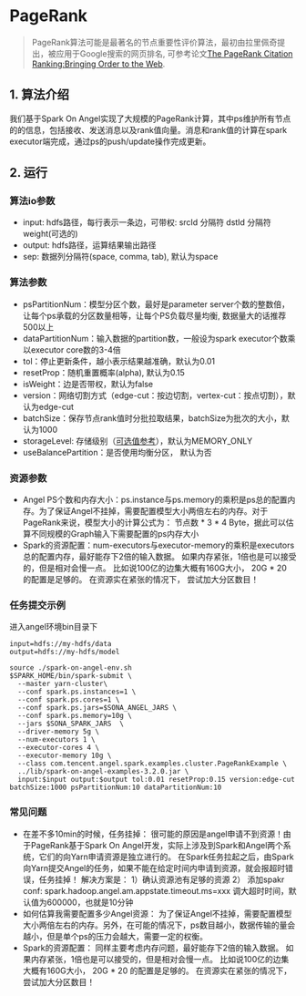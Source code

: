 # PageRank
>PageRank算法可能是最著名的节点重要性评价算法，最初由拉里佩奇提出，被应用于Google搜索的网页排名, 可参考论文[The PageRank Citation Ranking:Bringing Order to the Web](http://ilpubs.stanford.edu:8090/422/1/1999-66.pdf).

## 1. 算法介绍
我们基于Spark On Angel实现了大规模的PageRank计算，其中ps维护所有节点的的信息，包括接收、发送消息以及rank值向量。消息和rank值的计算在spark executor端完成，通过ps的push/update操作完成更新。

## 2. 运行

### 算法io参数

  - input: hdfs路径，每行表示一条边，可带权: srcId 分隔符 dstId 分隔符 weight(可选的)
  - output: hdfs路径，运算结果输出路径
  - sep: 数据列分隔符(space, comma, tab), 默认为space

### 算法参数

  - psPartitionNum：模型分区个数，最好是parameter server个数的整数倍，让每个ps承载的分区数量相等，让每个PS负载尽量均衡, 数据量大的话推荐500以上
  - dataPartitionNum：输入数据的partition数，一般设为spark executor个数乘以executor core数的3-4倍
  - tol：停止更新条件，越小表示结果越准确，默认为0.01
  - resetProp：随机重置概率(alpha), 默认为0.15
  - isWeight：边是否带权，默认为false
  - version：网络切割方式（edge-cut：按边切割，vertex-cut：按点切割），默认为edge-cut
  - batchSize：保存节点rank值时分批拉取结果，batchSize为批次的大小，默认为1000
  - storageLevel: 存储级别（[可选值参考](https://spark.apache.org/docs/0.8.1/api/core/org/apache/spark/storage/StorageLevel$.html)），默认为MEMORY_ONLY
  - useBalancePartition：是否使用均衡分区， 默认为否
 
### 资源参数

  - Angel PS个数和内存大小：ps.instance与ps.memory的乘积是ps总的配置内存。为了保证Angel不挂掉，需要配置模型大小两倍左右的内存。对于PageRank来说，模型大小的计算公式为： 节点数 * 3 * 4 Byte，据此可以估算不同规模的Graph输入下需要配置的ps内存大小
  - Spark的资源配置：num-executors与executor-memory的乘积是executors总的配置内存，最好能存下2倍的输入数据。 如果内存紧张，1倍也是可以接受的，但是相对会慢一点。 比如说100亿的边集大概有160G大小， 20G * 20 的配置是足够的。 在资源实在紧张的情况下， 尝试加大分区数目！
  
### 任务提交示例
进入angel环境bin目录下
```
input=hdfs://my-hdfs/data
output=hdfs://my-hdfs/model

source ./spark-on-angel-env.sh
$SPARK_HOME/bin/spark-submit \
  --master yarn-cluster\
  --conf spark.ps.instances=1 \
  --conf spark.ps.cores=1 \
  --conf spark.ps.jars=$SONA_ANGEL_JARS \
  --conf spark.ps.memory=10g \
  --jars $SONA_SPARK_JARS  \
  --driver-memory 5g \
  --num-executors 1 \
  --executor-cores 4 \
  --executor-memory 10g \
  --class com.tencent.angel.spark.examples.cluster.PageRankExample \
  ../lib/spark-on-angel-examples-3.2.0.jar \
  input:$input output:$output tol:0.01 resetProp:0.15 version:edge-cut batchSize:1000 psPartitionNum:10 dataPartitionNum:10
```

### 常见问题
  - 在差不多10min的时候，任务挂掉： 很可能的原因是angel申请不到资源！由于PageRank基于Spark On Angel开发，实际上涉及到Spark和Angel两个系统，它们的向Yarn申请资源是独立进行的。 在Spark任务拉起之后，由Spark向Yarn提交Angel的任务，如果不能在给定时间内申请到资源，就会报超时错误，任务挂掉！ 解决方案是： 1）确认资源池有足够的资源 2） 添加spakr conf: spark.hadoop.angel.am.appstate.timeout.ms=xxx 调大超时时间，默认值为600000，也就是10分钟
  - 如何估算我需要配置多少Angel资源： 为了保证Angel不挂掉，需要配置模型大小两倍左右的内存。另外，在可能的情况下，ps数目越小，数据传输的量会越小，但是单个ps的压力会越大，需要一定的权衡。
  - Spark的资源配置： 同样主要考虑内存问题，最好能存下2倍的输入数据。 如果内存紧张，1倍也是可以接受的，但是相对会慢一点。 比如说100亿的边集大概有160G大小， 20G * 20 的配置是足够的。 在资源实在紧张的情况下， 尝试加大分区数目！

